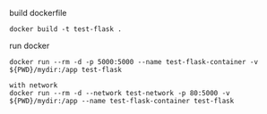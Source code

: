 

build dockerfile
```
docker build -t test-flask .
```

run docker
```
docker run --rm -d -p 5000:5000 --name test-flask-container -v ${PWD}/mydir:/app test-flask

with network 
docker run --rm -d --network test-network -p 80:5000 -v ${PWD}/mydir:/app --name test-flask-container test-flask
```